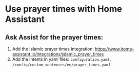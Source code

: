 # Use prayer times with Home Assistant 
## Ask Assist for the prayer times:
  1. Add  the Islamic prayer times integration: https://www.home-assistant.io/integrations/islamic_prayer_times
  2. Add the intents in yaml files: `configuration.yaml`, `/config/custom_sentences/en/prayer_times.yaml`
